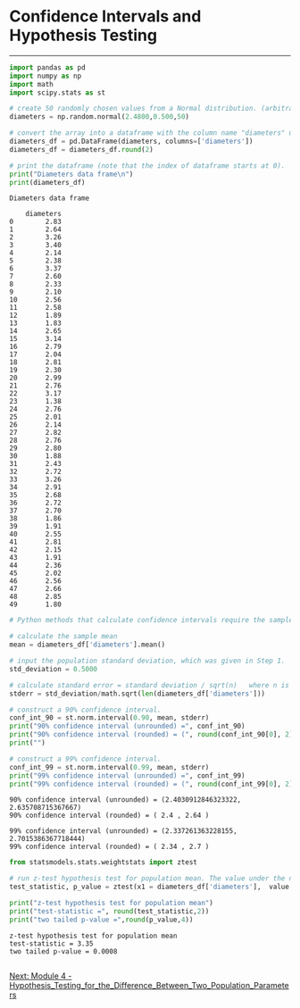 # Confidence Intervals and Hypothesis Testing

---

```python
import pandas as pd
import numpy as np
import math
import scipy.stats as st

# create 50 randomly chosen values from a Normal distribution. (arbitrarily using mean=2.48 and standard deviation=0.50). 
diameters = np.random.normal(2.4800,0.500,50)

# convert the array into a dataframe with the column name "diameters" using pandas library.
diameters_df = pd.DataFrame(diameters, columns=['diameters'])
diameters_df = diameters_df.round(2)

# print the dataframe (note that the index of dataframe starts at 0).
print("Diameters data frame\n")
print(diameters_df)
```

    Diameters data frame
    
        diameters
    0        2.83
    1        2.64
    2        3.26
    3        3.40
    4        2.14
    5        2.38
    6        3.37
    7        2.60
    8        2.33
    9        2.10
    10       2.56
    11       2.58
    12       1.89
    13       1.83
    14       2.65
    15       3.14
    16       2.79
    17       2.04
    18       2.81
    19       2.30
    20       2.99
    21       2.76
    22       3.17
    23       1.38
    24       2.76
    25       2.01
    26       2.14
    27       2.82
    28       2.76
    29       2.80
    30       1.88
    31       2.43
    32       2.72
    33       3.26
    34       2.91
    35       2.68
    36       2.72
    37       2.70
    38       1.86
    39       1.91
    40       2.55
    41       2.81
    42       2.15
    43       1.91
    44       2.36
    45       2.02
    46       2.56
    47       2.66
    48       2.85
    49       1.80



```python
# Python methods that calculate confidence intervals require the sample mean and the standard error as inputs.

# calculate the sample mean
mean = diameters_df['diameters'].mean()

# input the population standard deviation, which was given in Step 1.
std_deviation = 0.5000

# calculate standard error = standard deviation / sqrt(n)   where n is the sample size.
stderr = std_deviation/math.sqrt(len(diameters_df['diameters']))

# construct a 90% confidence interval.
conf_int_90 = st.norm.interval(0.90, mean, stderr)
print("90% confidence interval (unrounded) =", conf_int_90)
print("90% confidence interval (rounded) = (", round(conf_int_90[0], 2), ",", round(conf_int_90[1], 2), ")")
print("")

# construct a 99% confidence interval.
conf_int_99 = st.norm.interval(0.99, mean, stderr)
print("99% confidence interval (unrounded) =", conf_int_99)
print("99% confidence interval (rounded) = (", round(conf_int_99[0], 2), ",", round(conf_int_99[1], 2), ")")
```

    90% confidence interval (unrounded) = (2.4030912846323322, 2.635708715367667)
    90% confidence interval (rounded) = ( 2.4 , 2.64 )
    
    99% confidence interval (unrounded) = (2.337261363228155, 2.7015386367718444)
    99% confidence interval (rounded) = ( 2.34 , 2.7 )



```python
from statsmodels.stats.weightstats import ztest

# run z-test hypothesis test for population mean. The value under the null hypothesis is 2.30.
test_statistic, p_value = ztest(x1 = diameters_df['diameters'],  value = 2.30)

print("z-test hypothesis test for population mean")
print("test-statistic =", round(test_statistic,2))
print("two tailed p-value =",round(p_value,4))
```

    z-test hypothesis test for population mean
    test-statistic = 3.35
    two tailed p-value = 0.0008



```python

```
[Next: Module 4 - Hypothesis_Testing_for_the_Difference_Between_Two_Population_Parameters](../Hypothesis_Testing_for_the_Difference_Between_Two_Population_Parameters/README.md)
